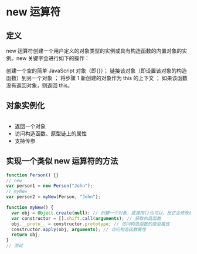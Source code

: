 # new 运算符

## 定义

new 运算符创建一个用户定义的对象类型的实例或具有构造函数的内置对象的实例。new 关键字会进行如下的操作：

创建一个空的简单 JavaScript 对象（即{}）；
链接该对象（即设置该对象的构造函数）到另一个对象 ；
将步骤 1 新创建的对象作为 this 的上下文 ；
如果该函数没有返回对象，则返回 this。

## 对象实例化
```js
```

- 返回一个对象
- 访问构造函数、原型链上的属性
- 支持传参

## 实现一个类似 new 运算符的方法

```js
function Person() {}
// new
var person1 = new Person("John");
// myNew
var person2 = myNew(Person, "John");
```

```js
function myNew() {
  var obj = Object.create(null); // 创建一个对象，直接用{}也可以，反正会修改原型链
  var constructor = [].shift.call(arguments); // 获取构造函数
  obj.__proto__ = constructor.prototype; // 访问构造函数的原型属性
  constructor.apply(obj, arguments); // 访问构造函数属性
  return obj;
}
// 测试
```
